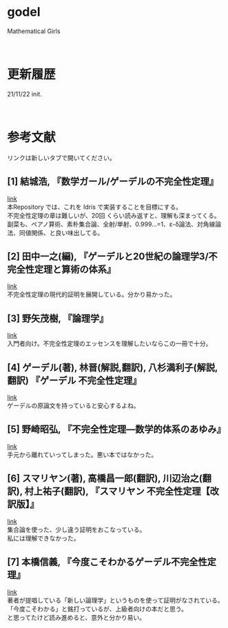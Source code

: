 # godel
Mathematical Girls

<br />

# 更新履歴
21/11/22 init.  

<br />

# 参考文献
リンクは新しいタブで開いてください。  
## [1] 結城浩, 『数学ガール/ゲーデルの不完全性定理』  
[link](https://www.amazon.co.jp/%E6%95%B0%E5%AD%A6%E3%82%AC%E3%83%BC%E3%83%AB-%E3%82%B2%E3%83%BC%E3%83%87%E3%83%AB%E3%81%AE%E4%B8%8D%E5%AE%8C%E5%85%A8%E6%80%A7%E5%AE%9A%E7%90%86-%E6%95%B0%E5%AD%A6%E3%82%AC%E3%83%BC%E3%83%AB%E3%82%B7%E3%83%AA%E3%83%BC%E3%82%BA-3-%E7%B5%90%E5%9F%8E/dp/4797352965)  
本Repository では、これを Idris で実装することを目標にする。  
不完全性定理の章は難しいが、20回 くらい読み返すと、理解も深まってくる。  
副菜も、ペアノ算術、素朴集合論、全射/単射、0.999...=1、ε-δ論法、対角線論法、同値関係、と良い味出してる。  

## [2] 田中一之(編), 『ゲーデルと20世紀の論理学3/不完全性定理と算術の体系』  
[link](https://www.amazon.co.jp/%E3%82%B2%E3%83%BC%E3%83%87%E3%83%AB%E3%81%A820%E4%B8%96%E7%B4%80%E3%81%AE%E8%AB%96%E7%90%86%E5%AD%A6-3-%E4%B8%8D%E5%AE%8C%E5%85%A8%E6%80%A7%E5%AE%9A%E7%90%86%E3%81%A8%E7%AE%97%E8%A1%93%E3%81%AE%E4%BD%93%E7%B3%BB-%E7%94%B0%E4%B8%AD-%E4%B8%80%E4%B9%8B/dp/4130640976)  
不完全性定理の現代的証明を展開している。分かり易かった。  

## [3] 野矢茂樹, 『論理学』  
[link](https://www.amazon.co.jp/%E8%AB%96%E7%90%86%E5%AD%A6-%E9%87%8E%E7%9F%A2-%E8%8C%82%E6%A8%B9/dp/4130120530)  
入門者向け。不完全性定理のエッセンスを理解したいならこの一冊で十分。  

## [4] ゲーデル(著), 林晋(解説,翻訳), 八杉満利子(解説,翻訳) 『ゲーデル 不完全性定理』  
[link](https://www.amazon.co.jp/%E3%82%B2%E3%83%BC%E3%83%87%E3%83%AB-%E4%B8%8D%E5%AE%8C%E5%85%A8%E6%80%A7%E5%AE%9A%E7%90%86-%E5%B2%A9%E6%B3%A2%E6%96%87%E5%BA%AB/dp/4003394410)  
ゲーデルの原論文を持っていると安心するよね。  

## [5] 野崎昭弘, 『不完全性定理―数学的体系のあゆみ』  
[link](https://www.amazon.co.jp/%E4%B8%8D%E5%AE%8C%E5%85%A8%E6%80%A7%E5%AE%9A%E7%90%86%E2%80%95%E6%95%B0%E5%AD%A6%E7%9A%84%E4%BD%93%E7%B3%BB%E3%81%AE%E3%81%82%E3%82%86%E3%81%BF-%E3%81%A1%E3%81%8F%E3%81%BE%E5%AD%A6%E8%8A%B8%E6%96%87%E5%BA%AB-%E9%87%8E%E5%B4%8E-%E6%98%AD%E5%BC%98/dp/4480089888)  
手元から離れていってしまった。悪い本ではなかった。

## [6] スマリヤン(著), 高橋昌一郎(翻訳), 川辺治之(翻訳), 村上祐子(翻訳), 『スマリヤン 不完全性定理【改訳版】』  
[link](https://www.amazon.co.jp/%E3%82%B9%E3%83%9E%E3%83%AA%E3%83%A4%E3%83%B3-%E4%B8%8D%E5%AE%8C%E5%85%A8%E6%80%A7%E5%AE%9A%E7%90%86%E3%80%90%E6%94%B9%E8%A8%B3%E7%89%88%E3%80%91-Raymond-Smullyan/dp/462130478X)  
集合論を使った、少し違う証明をおこなっている。  
私には理解できなかった。  

## [7] 本橋信義, 『今度こそわかるゲーデル不完全性定理』  
[link](https://www.amazon.co.jp/%E4%BB%8A%E5%BA%A6%E3%81%93%E3%81%9D%E3%82%8F%E3%81%8B%E3%82%8B%E3%82%B2%E3%83%BC%E3%83%87%E3%83%AB%E4%B8%8D%E5%AE%8C%E5%85%A8%E6%80%A7%E5%AE%9A%E7%90%86-%E4%BB%8A%E5%BA%A6%E3%81%93%E3%81%9D%E3%82%8F%E3%81%8B%E3%82%8B%E3%82%B7%E3%83%AA%E3%83%BC%E3%82%BA-%E6%9C%AC%E6%A9%8B-%E4%BF%A1%E7%BE%A9/dp/4061565060)  
著者が提唱している「新しい論理学」というものを使って証明がなされている。  
「今度こそわかる」と銘打っているが、上級者向けの本だと思う。  
と思ってたけど読み進めると、意外と分かり易い。  

<br />
